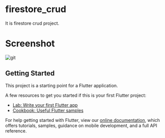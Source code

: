 # firestore_crud
It is firestore crud project.

# Screenshot

![git](https://user-images.githubusercontent.com/75200754/104820307-16f11300-585e-11eb-9869-0e2200165427.jpg)

## Getting Started

This project is a starting point for a Flutter application.

A few resources to get you started if this is your first Flutter project:

- [Lab: Write your first Flutter app](https://flutter.dev/docs/get-started/codelab)
- [Cookbook: Useful Flutter samples](https://flutter.dev/docs/cookbook)

For help getting started with Flutter, view our
[online documentation](https://flutter.dev/docs), which offers tutorials,
samples, guidance on mobile development, and a full API reference.
